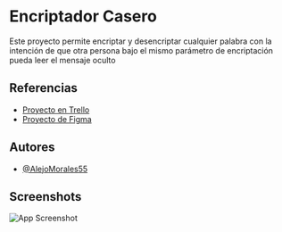 # Encriptador Casero

Este proyecto permite encriptar y desencriptar cualquier palabra con la intención de que otra persona bajo el mismo parámetro de encriptación pueda leer el mensaje oculto




## Referencias

 - [Proyecto en Trello](https://trello.com/b/2qc8e55q/encriptador)
 - [Proyecto de Figma](https://www.figma.com/design/pHJWXZ8YW2UVXZE5I84xqu/Alura-Challange---Alejandro-Morales?node-id=0-1&t=U8YsXubO98GIZsqy-0)


## Autores

- [@AlejoMorales55](https://github.com/AlejoMorales55)


## Screenshots

![App Screenshot](https://i.ibb.co/cgZL4kv/Sin-t-tulo.png)
